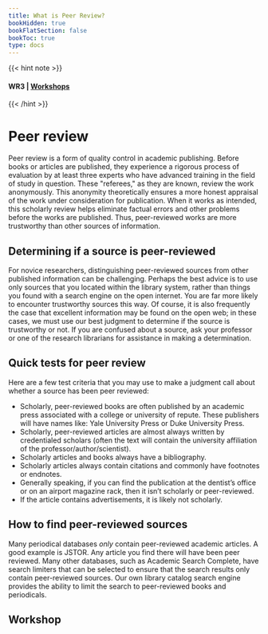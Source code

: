 ```yaml
---
title: What is Peer Review?
bookHidden: true
bookFlatSection: false
bookToc: true
type: docs
---
```

{{< hint note >}} 
#### <i class="fas fa-dot-circle"></i>  **WR3** | [**Workshops**](/courses/workshops/) 
{{< /hint >}}

# Peer review

Peer review is a form of quality control in academic publishing. Before books or articles are published, they experience a rigorous process of evaluation by at least three experts who have advanced training in the field of study in question. These "referees," as they are known, review the work anonymously. This anonymity theoretically ensures a more honest appraisal of the work under consideration for publication. When it works as intended, this scholarly review helps eliminate factual errors and other problems before the works are published. Thus, peer-reviewed works are more trustworthy than other sources of information.

## Determining if a source is peer-reviewed

For novice researchers, distinguishing peer-reviewed sources from other published information can be challenging. Perhaps the best advice is to use only sources that you located within the library system, rather than things you found with a search engine on the open internet. You are far more likely to encounter trustworthy sources this way. Of course, it is also frequently the case that excellent information may be found on the open web; in these cases, we must use our best judgment to determine if the source is trustworthy or not. If you are confused about a source, ask your professor or one of the research librarians for assistance in making a determination.

## Quick tests for peer review 

Here are a few test criteria that you may use to make a judgment call about whether a source has been peer reviewed:

- Scholarly, peer-reviewed books are often published by an academic press associated with a college or university of repute. These publishers will have names like: Yale University Press or Duke University Press.
- Scholarly, peer-reviewed articles are almost always written by credentialed scholars (often the text will contain the university affiliation of the professor/author/scientist).
- Scholarly articles and books always have a bibliography.
- Scholarly articles always contain citations and commonly have footnotes or endnotes.
- Generally speaking, if you can find the publication at the dentist’s office or on an airport magazine rack, then it isn’t scholarly or peer-reviewed.
- If the article contains advertisements, it is likely not scholarly.
  

## How to find peer-reviewed sources

Many periodical databases *only* contain peer-reviewed academic articles. A good example is JSTOR. Any article you find there will have been peer reviewed. Many other databases, such as Academic Search Complete, have search limiters that can be selected to ensure that the search results only contain peer-reviewed sources. Our own library catalog search engine provides the ability to limit the search to peer-reviewed books and periodicals.

## Workshop




